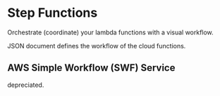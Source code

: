 # Step Functions

Orchestrate (coordinate) your lambda functions with a visual workflow.

JSON document defines the workflow of the cloud functions.

## AWS Simple Workflow (SWF) Service

depreciated.